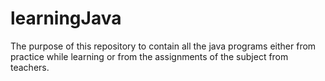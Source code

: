 # learningJava
The purpose of this repository to contain all the java programs either from practice while learning or from the assignments of the subject from teachers.
